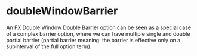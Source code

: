# doubleWindowBarrier
An FX Double Window Double Barrier option can be seen as a special case of a complex barrier option, where we can have multiple single and double partial barrier (partial barrier meaning: the barrier is effective only on a subinterval of the full option term). 
